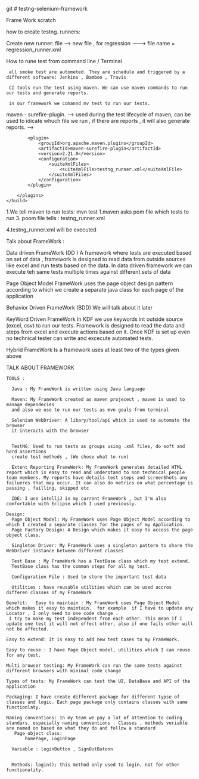 git # testng-selenium-framework

Frame Work scratch

how to create testng. runners:

Create new runner:
file --> new file , for regression ---> file name = regression_runner.xml

How to rune test from command line / Terminal

     all smoke test are autometed. They are schedule and triggered by a different software: Jenkins , Bamboo , Travis

     CI tools run the test using maven. We can use maven commands to run our tests and generate reports.

     in our framework we comannd mv test to run our tests.


maven - surefire-plugin. --> used during the test lifecycle of maven, can be used to idicate whuch file we run , if there are reports , it will also generate reports. -->

<build>
        <plugins>

            <plugin>
                <groupId>org.apache.maven.plugins</groupId>
                <artifactId>maven-surefire-plugin</artifactId>
                <version>2.21.0</version>
                <configuration>
                    <suiteXmlFiles>
                        <suiteXmlFile>testng_runner.xml</suiteXmlFile>
                    </suiteXmlFiles>
                </configuration>
            </plugin>

        </plugins>
    </build>

 1.We tell maven to run tests: mvn test
 1.maven asks  pom file  which tests to run
 3. poom file tells :
   <suiteXmlFile>testng_runner.xml</suiteXmlFile>
                    </suiteXmlFiles>

 4.testng_runner.xml will be executed


 Talk about FrameWork :

 Data driven FrameWork (DD )
    A framework where tests are executed based on set of data , framework is designed to read data from outside sources like excel and run tests based on the data. In data driven framework we can execute teh same tests multiple times against different sets of data

 Page Object Model FrameWork
   uses the page object design pattern according to which we create a separate java class for each page of the application

 Behavior Driven FrameWork  (BDD)
   We will talk about it later


 KeyWord Driven FrameWork
    In KDF we use keywords int outside source (excel, csv) to run our tests. Framework is designed to read the data and steps from excel and execute actions based on it.
    Once KDF is set up even no technical tester can write and excecute automated tests.

 Hybrid FrameWork
   Is a framework uses at least two of the types given above


   TALK ABOUT FRAMEWORK

    TOOLS :

      Java : My FrameWork is written using Java language

      Maven: My FrameWork created as maven projecect , maven is used to manage dependecies
      and also we use to run our tests as mvn goals from terminal

      Selenium WebDriver: A libary/tool/api which is used to automate the browser
      it interacts with the browser


      TestNG: Used to run tests as groups using .xml files, do soft and hard assertions
      create test methods , (We chose what to run)

      Extent Reporting FrameWork: My FrameWork generates detailed HTML report which is easy to read and understand to non technical people team members. My reports have details test steps and screenShots any failueres that may occur. It can also do metrics on what percentage is passing , failling, skipped etc

      IDE: I use intelliJ in my current FrameWork , but I'm also comfortable with Eclipse which I used previously.

    Design:
      Page Object Model: My FrameWork uses Page Object Model according to which I created a separate classes for the pages of my Application.
      Page Factory Design: A Design which makes it easy to access the page object class.

      Singleton Driver: My FrameWork uses a singleton pattern to share the WebDriver instance between different classes

      Test Base : My FrameWork has a TestBase class which my test extend.
      TestBase class has the common steps for all my test.

      Configuration File : Used to store the important test data

      Utilities : have reusable utilities which can be used accros differen classes of my FrameWork

    Benefit:   Easy to maintain : My FrameWork uses Page Object Model which makes it easy to maintain.  for example  if I have to update any Locator , I only need to one code change .
     I try to make my test independent from each other. This mean if I update one test it will not effect other, also if one fails other will not be affected.

    Easy to extend: It is easy to add new test cases to my FrameWork.

    Easy to reuse : I have Page Object model, utilities which I can reuse for any test.

    Multi browser testing: My FrameWork can run the same tests against different browsers with minimal code change

    Types of tests: My FrameWork can test the UI, DataBase and API of the application

    Packaging: I have create different package for different typse of classes and logic. Each page package only contains classes with same functionlaty.

    Naming conventions: In my team we pay a lot of attention to coding standars, espacially naming conventions . Classes , methods veriable are named on based on what they do and follow a standard
       Page object class:
           homePage, LoginPage

      Variable : loginButton , SignOutButonn


      Methods: login(); this method only used to login, not for other functionality.

